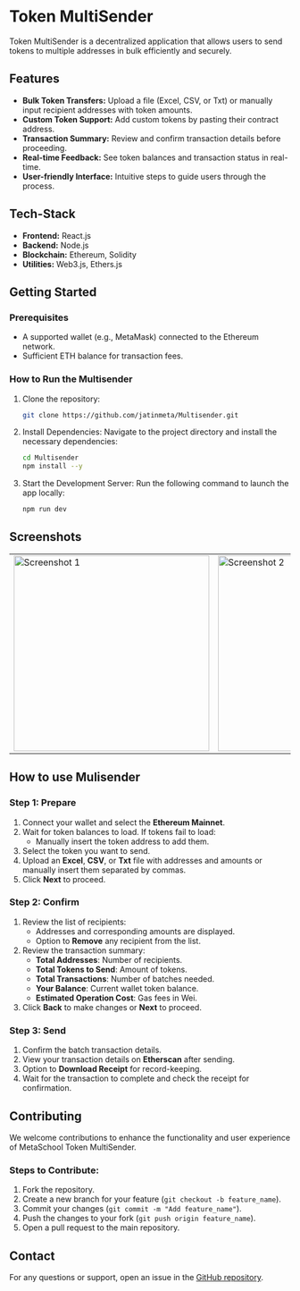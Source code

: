 # Token MultiSender

Token MultiSender is a decentralized application that allows users to send tokens to multiple addresses in bulk efficiently and securely.


## Features

- **Bulk Token Transfers:** Upload a file (Excel, CSV, or Txt) or manually input recipient addresses with token amounts.
- **Custom Token Support:** Add custom tokens by pasting their contract address.
- **Transaction Summary:** Review and confirm transaction details before proceeding.
- **Real-time Feedback:** See token balances and transaction status in real-time.
- **User-friendly Interface:** Intuitive steps to guide users through the process.


## Tech-Stack
- **Frontend:** React.js
- **Backend:** Node.js
- **Blockchain:** Ethereum, Solidity
- **Utilities:** Web3.js, Ethers.js



## Getting Started

### Prerequisites
- A supported wallet (e.g., MetaMask) connected to the Ethereum network.
- Sufficient ETH balance for transaction fees.

### How to Run the Multisender
1. Clone the repository:
    ```bash
    git clone https://github.com/jatinmeta/Multisender.git
    ```
2. Install Dependencies: Navigate to the project directory and install the necessary dependencies:
    ```bash
    cd Multisender
    npm install --y
    ```
    
4. Start the Development Server: Run the following command to launch the app locally:
    ```bash
    npm run dev
    ```

## Screenshots

<table>
  <tr>
    <td><img src="https://github.com/user-attachments/assets/71e3860e-030e-42e5-b5f6-46f43f2219cb" alt="Screenshot 1" width="350"></td>
    <td><img src="https://github.com/user-attachments/assets/4a18f298-1593-4a7b-bc44-54afc921be86" alt="Screenshot 2" width="350"></td>
    <td><img src="https://github.com/user-attachments/assets/78ba4528-548f-4293-b6ee-84f2fc9786ed" alt="Screenshot 3" width="350"></td>
    <td><img src="https://github.com/user-attachments/assets/9d491640-5205-4047-a3ae-808447f98408" alt="Screenshot 4" width="350"></td>
  </tr>
</table>

## How to use Mulisender

### **Step 1: Prepare**
1. Connect your wallet and select the **Ethereum Mainnet**.
2. Wait for token balances to load. If tokens fail to load:
   - Manually insert the token address to add them.
3. Select the token you want to send.
4. Upload an **Excel**, **CSV**, or **Txt** file with addresses and amounts or manually insert them separated by commas.
5. Click **Next** to proceed.



### **Step 2: Confirm**
1. Review the list of recipients:
   - Addresses and corresponding amounts are displayed.
   - Option to **Remove** any recipient from the list.
2. Review the transaction summary:
   - **Total Addresses**: Number of recipients.
   - **Total Tokens to Send**: Amount of tokens.
   - **Total Transactions**: Number of batches needed.
   - **Your Balance**: Current wallet token balance.
   - **Estimated Operation Cost**: Gas fees in Wei.
3. Click **Back** to make changes or **Next** to proceed.


### **Step 3: Send**
1. Confirm the batch transaction details.
2. View your transaction details on **Etherscan** after sending.
3. Option to **Download Receipt** for record-keeping.
4. Wait for the transaction to complete and check the receipt for confirmation.



## Contributing

We welcome contributions to enhance the functionality and user experience of MetaSchool Token MultiSender. 

### Steps to Contribute:
1. Fork the repository.
2. Create a new branch for your feature (`git checkout -b feature_name`).
3. Commit your changes (`git commit -m "Add feature_name"`).
4. Push the changes to your fork (`git push origin feature_name`).
5. Open a pull request to the main repository.



## Contact

For any questions or support, open an issue in the [GitHub repository](https://github.com/0xmetaschool/token-multisender/issues).

